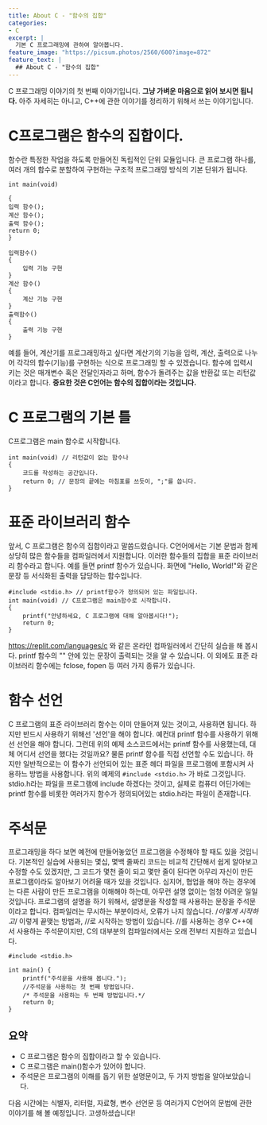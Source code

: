 ```yaml
---
title: About C - "함수의 집합"
categories:
- C
excerpt: |
  기본 C 프로그래밍에 관하여 알아봅니다.
feature_image: "https://picsum.photos/2560/600?image=872"
feature_text: |
  ## About C - "함수의 집합"
---
```


C 프로그래밍 이야기의 첫 번째 이야기입니다. __그냥 가벼운 마음으로 읽어 보시면 됩니다.__ 아주 자세히는 아니고, C++에 관한 이야기를 정리하기 위해서 쓰는 이야기입니다.

# C프로그램은 함수의 집합이다.
함수란 특정한 작업을 하도록 만들어진 독립적인 단위 모듈입니다. 큰 프로그램 하나를, 여러 개의 함수로 분할하여 구현하는 구조적 프로그래밍 방식의 기본 단위가 됩니다.
```
int main(void)

{
입력 함수();
계산 함수();
출력 함수();
return 0;
}

입력함수()
{
    입력 기능 구현
}
계산 함수()
{
    계산 기능 구현
}
출력함수()
{
    출력 기능 구현
}
```
예를 들어, 계산기를 프로그래밍하고 싶다면 계산기의 기능을 입력, 계산, 출력으로 나누어 각각의 함수(기능)를 구현하는 식으로 프로그래밍 할 수 있겠습니다. 함수에 입력시키는 것은 매개변수 혹은 전달인자라고 하며, 함수가 돌려주는 값을 반환값 또는 리턴값이라고 합니다. __중요한 것은 C언어는 함수의 집합이라는 것입니다.__

# C 프로그램의 기본 틀
C프로그램은 main 함수로 시작합니다.
```
int main(void) // 리턴값이 없는 함수나 
{
    코드를 작성하는 공간입니다.
    return 0; // 문장의 끝에는 마침표를 쓰듯이, ";"를 씁니다.
}
```


# 표준 라이브러리 함수
앞서, C 프로그램은 함수의 집합이라고 말씀드렸습니다. C언어에서는 기본 문법과 함께 상당히 많은 함수들을 컴파일러에서 지원합니다. 이러한 함수들의 집합을 표준 라이브러리 함수라고 합니다.
예를 들면 printf 함수가 있습니다. 화면에 "Hello, World!"와 같은 문장 등 서식화된 출력을 담당하는 함수입니다.
```
#include <stdio.h> // printf함수가 정의되어 있는 파일입니다.
int main(void) // C프로그램은 main함수로 시작합니다.
{
    printf("안녕하세요, C 프로그램에 대해 알아봅시다!");
    return 0;
}
```
https://replit.com/languages/c 와 같은 온라인 컴파일러에서 간단히 실습을 해 봅시다. printf 함수의 "" 안에 있는 문장이 출력되는 것을 알 수 있습니다. 이 외에도 표준 라이브러리 함수에는 fclose, fopen 등 여러 가지 종류가 있습니다.


# 함수 선언
C 프로그램의 표준 라이브러리 함수는 이미 만들어져 있는 것이고, 사용하면 됩니다. 하지만 반드시 사용하기 위해선 '선언'을 해야 합니다. 예컨대 printf 함수를 사용하기 위해선 선언을 해야 합니다. 그런데 위의 예제 소스코드에서는 printf 함수를 사용했는데, 대체 어디서 선언을 했다는 것일까요?
물론 printf 함수를 직접 선언할 수도 있습니다. 하지만 일반적으로는 이 함수가 선언되어 있는 표준 헤더 파일을 프로그램에 포함시켜 사용하느 방법을 사용합니다. 위의 예제의 ```#include <stdio.h>``` 가 바로 그것입니다. stdio.h라는 파일을 프로그램에 include 하겠다는 것이고, 실제로 컴퓨터 어딘가에는 printf 함수를 비롯한 여러가지 함수가 정의되어있는 stdio.h라는 파일이 존재합니다.


# 주석문
프로그래밍을 하다 보면 예전에 만들어놓았던 프로그램을 수정해야 할 때도 있을 것입니다. 기본적인 실습에 사용되는 몇십, 몇백 줄짜리 코드는 비교적 간단해서 쉽게 알아보고 수정할 수도 있겠지만, 그 코드가 몇천 줄이 되고 몇만 줄이 된다면 아무리 자신이 만든 프로그램이라도 알아보기 어려울 때가 있을 것입니다. 심지어, 협업을 해야 하는 경우에는 다른 사람이 만든 프로그램을 이해해야 하는데, 아무런 설명 없이는 엄청 어려운 일일 것입니다.
프로그램의 설명을 하기 위해서, 설명문을 작성할 때 사용하는 문장을 주석문이라고 합니다. 컴파일러는 무시하는 부분이라서, 오류가 나지 않습니다. /*이렇게 시작하고*/ 이렇게 끝맺는 방법과, //로 시작하는 방법이 있습니다. //를 사용하는 경우 C++에서 사용하는 주석문이지만, C의 대부분의 컴파일러에서는 오래 전부터 지원하고 있습니다.
```
#include <stdio.h>

int main() {
    printf("주석문을 사용해 봅니다.");
	//주석문을 사용하는 첫 번째 방법입니다.
	/* 주석문을 사용하는 두 번째 방법입니다.*/
    return 0;
}
```


## 요약
* C 프로그램은 함수의 집합이라고 할 수 있습니다.
* C 프로그램은 main()함수가 있어야 합니다.
* 주석문은 프로그램의 이해를 돕기 위한 설명문이고, 두 가지 방법을 알아보았습니다.

다음 시간에는 식별자, 리터럴, 자료형, 변수 선언문 등 여러가지 C언어의 문법에 관한 이야기를 해 볼 예정입니다. 고생하셨습니다!